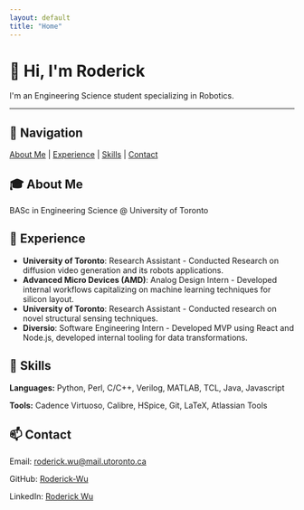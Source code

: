 ```yaml
---
layout: default
title: "Home"
---
```



# 👋 Hi, I'm Roderick

I'm an Engineering Science student specializing in Robotics. 


---

## 📌 Navigation

<nav class="nav-links">
  <a href="#about">About Me</a> |
  <a href="#experience">Experience</a> |
  <a href="#skills">Skills</a> |
  <a href="#contact">Contact</a>
</nav>



<!-- ---

## 🎓 About Me {#about}

BASc in Engineering Science @ University of Toronto

---

## 💼 Experience {#experience}

- **Unversity of Toronto** - Research Assistant
    Conducted Research on diffusion video generation and its robots applications.
- **AMD** – Analog Design Intern
    Developed internal workflows capitalizing on machine learning techniques for silicon layout.
- **University of Toronto** – Research Assistant  
    Conducted research on novel structural sensing techniques.
- **Diversio** - Software Engineering Intern
    Developed MVP using React and Node.js, developed internal tooling for data transformations.

---

## 🧰 Skills {#skills}

**Languages**: Python, Perl, C/C++, Verilog, MATLAB, TCL, Java, Javascript
**Tools**: Cadence Virtuoso, Calibre, HSpice, Git, LaTeX, Atlassian Tools

---

## 📫 Contact {#contact}

- **Email**: roderick.wu@mail.utoronto.ca
- **GitHub**: [Roderick-Wu](https://github.com/Roderick-Wu)  
- **LinkedIn**: [Roderick Wu](https://www.linkedin.com/in/roderick--wu)
 -->



<body>

<section id="about" class="section-fullscreen">
    <div>
        <h2>🎓 About Me</h2>
    </div>
    <div id="about-content" class="content">
        <p>BASc in Engineering Science @ University of Toronto</p>
        <p></p>
    </div>
</section>

<section id="experience" class="section-fullscreen">
    <div>
        <h2>💼 Experience</h2>
    </div>
    <div id="experience-content" class="content">
        <ul>
            <li><strong>University of Toronto</strong>: Research Assistant - Conducted Research on diffusion video generation and its robots applications.</li>
            <li><strong>Advanced Micro Devices (AMD)</strong>: Analog Design Intern - Developed internal workflows capitalizing on machine learning techniques for silicon layout.</li>
            <li><strong>University of Toronto</strong>: Research Assistant - Conducted research on novel structural sensing techniques.</li>
            <li><strong>Diversio</strong>: Software Engineering Intern - Developed MVP using React and Node.js, developed internal tooling for data transformations.</li>
        </ul>
    </div>
</section>

<section id="skills" class="section-fullscreen">
    <div>
        <h2>🧰 Skills</h2>
    </div>
    <div id="skills-content" class="content">
        <p><strong>Languages:</strong> Python, Perl, C/C++, Verilog, MATLAB, TCL, Java, Javascript</p>
        <p><strong>Tools:</strong> Cadence Virtuoso, Calibre, HSpice, Git, LaTeX, Atlassian Tools</p>
    </div>
</section>

<section id = "contact" class="section-fullscreen">
    <div>
        <h2>📫 Contact</h2>
    </div>
    <div id="contact-content" class="content">
        <p>Email: <a href="roderick.y.wu@mail.utoronto.ca" target="_blank">roderick.wu@mail.utoronto.ca</a></p>
        <p>GitHub: <a href="https://github.com/Roderick-Wu" target="_blank">Roderick-Wu</a></p>
        <p>LinkedIn: <a href="https://www.linkedin.com/in/roderick--wu/" target="_blank">Roderick Wu</a></p>
    </div>
</section>
